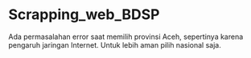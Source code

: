 # Scrapping_web_BDSP

Ada permasalahan error saat memilih provinsi Aceh, sepertinya karena pengaruh jaringan Internet.
Untuk lebih aman pilih nasional saja.
